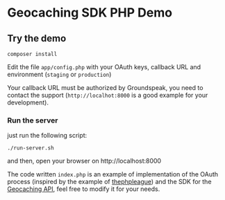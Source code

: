 # Geocaching SDK PHP Demo

## Try the demo

    composer install

Edit the file `app/config.php` with your OAuth keys, callback URL and environment (`staging` or `production`)

Your callback URL must be authorized by Groundspeak, you need to contact the support (`http://localhot:8000` is a good example for your development).

### Run the server

just run the following script:

    ./run-server.sh

and then, open your browser on http://localhost:8000

The code written `index.php` is an example of implementation of the OAuth process (inspired by the example of [thephpleague](https://github.com/thephpleague/oauth2-client)) and the SDK for the [Geocaching API](https://github.com/Surfoo/geocaching-php-sdk), feel free to modify it for your needs.